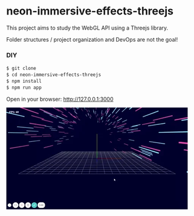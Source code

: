 # neon-immersive-effects-threejs


This project aims to study the WebGL API using a Threejs library.

Folder structures / project organization and DevOps are not the goal!


### DIY

```sh
$ git clone 
$ cd neon-immersive-effects-threejs
$ npm install
$ npm run app
```

Open in your browser: http://127.0.0.1:3000

![alt text](https://github.com/gabrielmedeirossouza/neon-immersive-effects-threejs/blob/main/giphy.webp)
